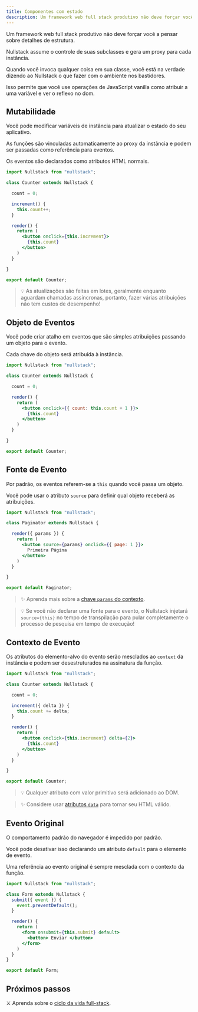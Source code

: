 ```yaml
---
title: Componentes com estado
description: Um framework web full stack produtivo não deve forçar você a pensar sobre detalhes de estrutura
---
```


Um framework web full stack produtivo não deve forçar você a pensar sobre detalhes de estrutura.

Nullstack assume o controle de suas subclasses e gera um proxy para cada instância.

Quando você invoca qualquer coisa em sua classe, você está na verdade dizendo ao Nullstack o que fazer com o ambiente nos bastidores.

Isso permite que você use operações de JavaScript vanilla como atribuir a uma variável e ver o reflexo no dom.

## Mutabilidade

Você pode modificar variáveis ​​de instância para atualizar o estado do seu aplicativo.

As funções são vinculadas automaticamente ao proxy da instância e podem ser passadas como referência para eventos.

Os eventos são declarados como atributos HTML normais.

```jsx
import Nullstack from "nullstack";

class Counter extends Nullstack {

  count = 0;

  increment() {
    this.count++;
  }

  render() {
    return (
      <button onclick={this.increment}>
        {this.count}
      </button>
    )
  }

}

export default Counter;
```

> 💡 As atualizações são feitas em lotes, geralmente enquanto aguardam chamadas assíncronas, portanto, fazer várias atribuições não tem custos de desempenho!

## Objeto de Eventos

Você pode criar atalho em eventos que são simples atribuições passando um objeto para o evento.

Cada chave do objeto será atribuída à instância.

```jsx
import Nullstack from "nullstack";

class Counter extends Nullstack {

  count = 0;

  render() {
    return (
      <button onclick={{ count: this.count + 1 }}>
        {this.count}
      </button>
    )
  }

}

export default Counter;
```

## Fonte de Evento

Por padrão, os eventos referem-se a `this` quando você passa um objeto.

Você pode usar o atributo `source` para definir qual objeto receberá as atribuições.

```jsx
import Nullstack from "nullstack";

class Paginator extends Nullstack {

  render({ params }) {
    return (
      <button source={params} onclick={{ page: 1 }}>
        Primeira Página
      </button>
    )
  }

}

export default Paginator;
```

> ✨ Aprenda mais sobre a [chave `params` do contexto](/pt-br/rotas-e-parametros).

> 💡 Se você não declarar uma fonte para o evento, o Nullstack injetará `source={this}` no tempo de transpilação para pular completamente o processo de pesquisa em tempo de execução!

## Contexto de Evento

Os atributos do elemento-alvo do evento serão mesclados ao `context` da instância e podem ser desestruturados na assinatura da função.

```jsx
import Nullstack from "nullstack";

class Counter extends Nullstack {

  count = 0;

  increment({ delta }) {
    this.count += delta;
  }

  render() {
    return (
      <button onclick={this.increment} delta={2}>
        {this.count}
      </button>
    )
  }

}

export default Counter;
```

> 💡 Qualquer atributo com valor primitivo será adicionado ao DOM.

> ✨ Considere usar [atributos `data`](/pt-br/contexto-data) para tornar seu HTML válido.

## Evento Original

O comportamento padrão do navegador é impedido por padrão.

Você pode desativar isso declarando um atributo `default` para o elemento de evento.

Uma referência ao evento original é sempre mesclada com o contexto da função.

```jsx
import Nullstack from "nullstack";

class Form extends Nullstack {
  submit({ event }) {
    event.preventDefault();
  }

  render() {
    return (
      <form onsubmit={this.submit} default>
        <button> Enviar </button>
      </form>
    )
  }
}

export default Form;
```

## Próximos passos

⚔ Aprenda sobre o [ciclo da vida full-stack](/pt-br/ciclo-de-vida-full-stack).
